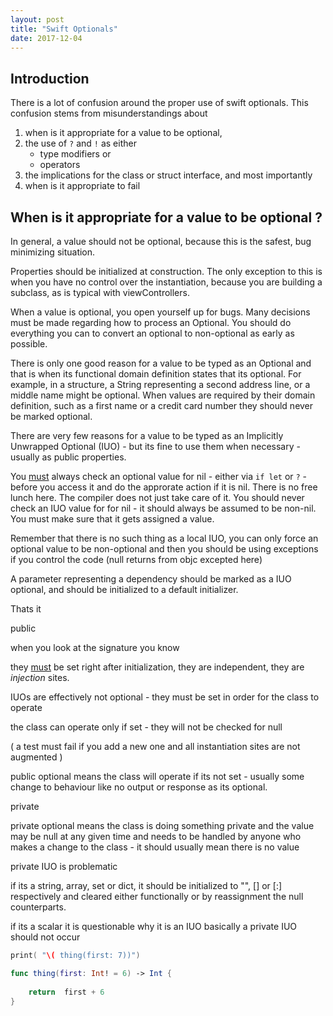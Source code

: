 ```yaml
---
layout: post
title: "Swift Optionals"
date: 2017-12-04
---
```


## Introduction

There is a lot of confusion around the proper use of swift optionals. This confusion stems from misunderstandings about

1. when is it appropriate for a value to be optional,
2. the use of `?` and `!` as either 
   - type modifiers or
   - operators
3. the implications for the  class or struct  interface, and most importantly
4. when is it appropriate to fail



## When is it appropriate for a value to be optional ?

In general, a value should not be optional, because this is the safest, bug minimizing situation. 

Properties should be initialized at construction. The only exception to this is when you have no control over the instantiation, because you are building a subclass, as is typical with viewControllers.

When a value is optional, you open yourself up for bugs. Many decisions must be made regarding how to process an Optional. You should do everything you can to convert an optional to non-optional as early as possible.

There is only one good reason for a value to be typed as an Optional and that is when its functional domain definition states that its optional. For example, in a structure, a String representing a second address line, or a middle name might be optional. When values are required by their domain definition, such as a first name or a credit card number they should never be marked optional.

There are very few reasons for a value to be typed as an Implicitly Unwrapped Optional (IUO) - but its fine to use them when necessary - usually as public properties.

You <u>must</u> always check an optional value for nil - either via `if let` or `?` - before you access it and do the approrate action if it is nil. There is no free lunch here. The compiler does not just take care of it. You should never check an IUO value for for nil - it should always be assumed to be non-nil. You must make sure that it gets assigned a value.



Remember that there is no such thing as a local IUO, you can only force an optional value to be non-optional and then you should be using exceptions if you control the code (null returns from objc excepted here)



 A parameter representing a dependency should be marked as a IUO optional, and should be initialized to a default initializer. 

Thats it



public

when you look at the signature you know 

they <u>must</u> be set right after initialization, they are independent, they are *injection* sites.

IUOs are effectively not optional - they must be set in order for the class to operate

the class can operate only if set - they will not be checked for null

( a test must fail if you add a new one and all instantiation sites are not augmented )

public optional means the class will operate if its not set - usually some change to behaviour like no output or response as its optional.



private 

private optional means the class is doing something private and the value may be null at any given time and needs to be handled by anyone who makes a change to the class - it should usually mean there is no value



private IUO is problematic 

if its a string, array, set or dict, it should be initialized to "", [] or [:]  respectively and cleared either functionally or by reassignment the null counterparts.

if its a scalar it is questionable why it is an IUO basically a private IUO should not occur



```Swift
print( "\( thing(first: 7))")

func thing(first: Int! = 6) -> Int {
    
    return  first + 6
}
```

